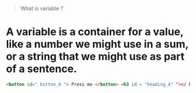 > What is variable ? 

# A variable is a container for a value, like a number we might use in a sum, or a string that we might use as part of a sentence.

``` html
<button id=" button_A "> Press me </button> <h3 id = "heading_A" "></ h3> 
```